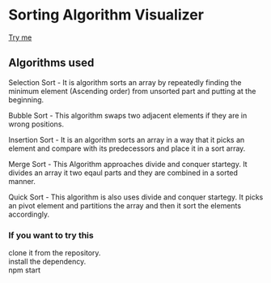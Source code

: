 # Sorting Algorithm Visualizer
[Try me](https://PattemChaitanya.github.io/sort-visualizer)

## Algorithms used

Selection Sort - It is algorithm sorts an array by repeatedly finding the minimum element (Ascending order) from unsorted part and putting at the beginning.

Bubble Sort - This algorithm swaps two adjacent elements if they are in wrong positions.

Insertion Sort - It is an algorithm sorts an array in a way that it picks an element and compare with its predecessors and place it in a sort array.

Merge Sort - This Algorithm approaches divide and conquer startegy. It divides an array it two eqaul parts and they are combined in a sorted manner.

Quick Sort - This algorithm is also uses divide and conquer startegy. It picks an pivot element and partitions the array and then it sort the elements accordingly.

### If you want to try this

clone it from the repository.<br />
install the dependency.<br />
npm start
